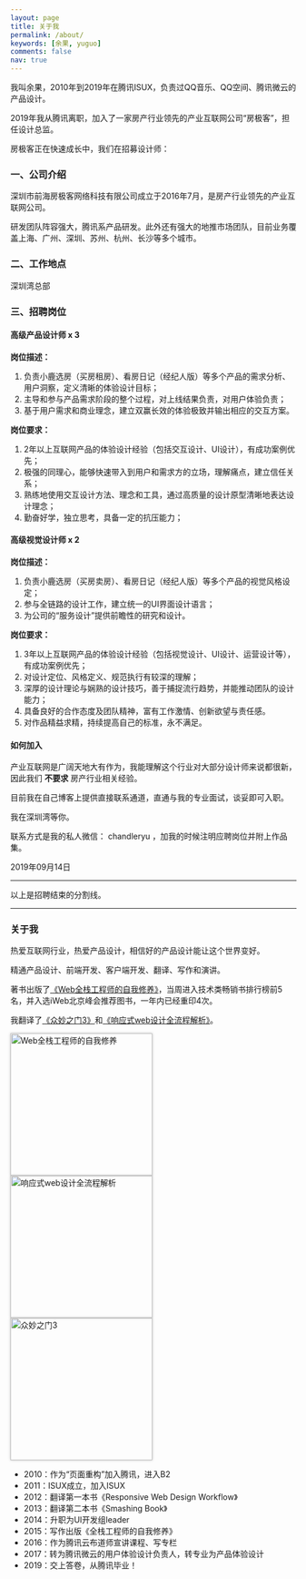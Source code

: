 ```yaml
---
layout: page
title: 关于我
permalink: /about/
keywords: [余果, yuguo]
comments: false
nav: true
---
```


<style>
.about-books {display: inline-block; margin-right:20px; }
.about-books img {height: 250px; box-shadow: 0 0px 4px #bbb}
</style>


我叫余果，2010年到2019年在腾讯ISUX，负责过QQ音乐、QQ空间、腾讯微云的产品设计。

2019年我从腾讯离职，加入了一家房产行业领先的产业互联网公司“房极客”，担任设计总监。

房极客正在快速成长中，我们在招募设计师：

### 一、公司介绍

深圳市前海房极客网络科技有限公司成立于2016年7月，是房产行业领先的产业互联网公司。

研发团队阵容强大，腾讯系产品研发。此外还有强大的地推市场团队，目前业务覆盖上海、广州、深圳、苏州、杭州、长沙等多个城市。

### 二、工作地点

深圳湾总部

### 三、招聘岗位

#### 高级产品设计师 x 3

**岗位描述：**

1. 负责小鹿选房（买房租房）、看房日记（经纪人版）等多个产品的需求分析、用户洞察，定义清晰的体验设计目标；
2. 主导和参与产品需求阶段的整个过程，对上线结果负责，对用户体验负责；
3. 基于用户需求和商业理念，建立双赢长效的体验极致并输出相应的交互方案。

**岗位要求：**

1. 2年以上互联网产品的体验设计经验（包括交互设计、UI设计），有成功案例优先；
2. 极强的同理心，能够快速带入到用户和需求方的立场，理解痛点，建立信任关系；
3. 熟练地使用交互设计方法、理念和工具，通过高质量的设计原型清晰地表达设计理念；
4. 勤奋好学，独立思考，具备一定的抗压能力；

#### 高级视觉设计师 x 2

**岗位描述：**

1. 负责小鹿选房（买房卖房）、看房日记（经纪人版）等多个产品的视觉风格设定；
2. 参与全链路的设计工作，建立统一的UI界面设计语言；
3. 为公司的“服务设计”提供前瞻性的研究和设计。

**岗位要求：**

1. 3年以上互联网产品的体验设计经验（包括视觉设计、UI设计、运营设计等），有成功案例优先；
2. 对设计定位、风格定义、规范执行有较深的理解；
3. 深厚的设计理论与娴熟的设计技巧，善于捕捉流行趋势，并能推动团队的设计能力；
4. 具备良好的合作态度及团队精神，富有工作激情、创新欲望与责任感。
5. 对作品精益求精，持续提高自己的标准，永不满足。

#### 如何加入

产业互联网是广阔天地大有作为，我能理解这个行业对大部分设计师来说都很新，因此我们 **不要求** 房产行业相关经验。

目前我在自己博客上提供直接联系通道，直通与我的专业面试，谈妥即可入职。

我在深圳湾等你。

联系方式是我的私人微信： chandleryu ，加我的时候注明应聘岗位并附上作品集。

2019年09月14日

----

以上是招聘结束的分割线。

----

### 关于我

热爱互联网行业，热爱产品设计，相信好的产品设计能让这个世界变好。

精通产品设计、前端开发、客户端开发、翻译、写作和演讲。

著书出版了[《Web全栈工程师的自我修养》](http://search.jd.com/Search?keyword=web%E5%85%A8%E6%A0%88%E5%B7%A5%E7%A8%8B%E5%B8%88%E7%9A%84%E8%87%AA%E6%88%91%E4%BF%AE%E5%85%BB&enc=utf-8)，当周进入技术类畅销书排行榜前5名，并入选iWeb北京峰会推荐图书，一年内已经重印4次。

我翻译了[《众妙之门3》](/weblog/isux-and-smashing-book/)和[《响应式web设计全流程解析》](/weblog/designers-should-learn-code/)。

<a href="http://search.jd.com/Search?keyword=web%E5%85%A8%E6%A0%88%E5%B7%A5%E7%A8%8B%E5%B8%88%E7%9A%84%E8%87%AA%E6%88%91%E4%BF%AE%E5%85%BB&enc=utf-8" title="Web全栈工程师的自我修养" class="about-books">
	<img src="https://yuguous-10027517.cos.ap-shanghai.myqcloud.com/common/full-stack-engineer-thumb.jpg" alt="Web全栈工程师的自我修养">
</a>
<a href="/weblog/designers-should-learn-code/" title="响应式web设计全流程解析" class="about-books">
	<img src="https://yuguous-10027517.cos.ap-shanghai.myqcloud.com/common/responsive.jpg" alt="响应式web设计全流程解析">
</a>
<a href="/weblog/isux-and-smashing-book/" title="众妙之门3" class="about-books">
	<img src="https://yuguous-10027517.cos.ap-shanghai.myqcloud.com/common/smashing-book.png" alt="众妙之门3">
</a>

- 2010：作为“页面重构”加入腾讯，进入B2
- 2011：ISUX成立，加入ISUX
- 2012：翻译第一本书《Responsive Web Design Workflow》
- 2013：翻译第二本书《Smashing Book》
- 2014：升职为UI开发组leader
- 2015：写作出版《全栈工程师的自我修养》
- 2016：作为腾讯云布道师宣讲课程、写专栏
- 2017：转为腾讯微云的用户体验设计负责人，转专业为产品体验设计
- 2019：交上答卷，从腾讯毕业！
